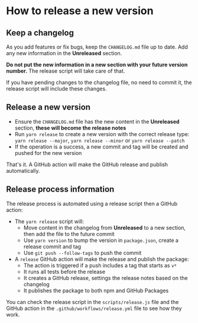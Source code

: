 # How to release a new version

## Keep a changelog

As you add features or fix bugs, keep the `CHANGELOG.md` file up to date.
Add any new information in the **Unreleased** section.

**Do not put the new information in a new section with your future version number.**
The release script will take care of that.

If you have pending changes to the changelog file, no need to commit it, the release script will include these changes.

## Release a new version

- Ensure the `CHANGELOG.md` file has the new content in the **Unreleased** section, **these will become the release notes**
- Run `yarn release` to create a new version with the correct release type: `yarn release --major`, `yarn release --minor` or `yarn release --patch`
- If the operation is a success, a new commit and tag will be created and pushed for the new version

That's it. A GitHub action will make the GitHub release and publish automatically.

## Release process information

The release process is automated using a release script then a GitHub action:
- The `yarn release` script will:
  - Move content in the changelog from **Unreleased** to a new section, then add the file to the future commit
  - Use `yarn version` to bump the version in `package.json`, create a release commit and tag
  - Use `git push --follow-tags` to push the commit
- A `release` GitHub action will make the release and publish the package:
  - The action is triggered if a push includes a tag that starts as `v*`
  - It runs all tests before the release
  - It creates a GitHub release, settings the release notes based on the changelog
  - It publishes the package to both npm and GitHub Packages

You can check the release script in the `scripts/release.js` file and the GitHub action in the `.github/workflows/release.yml` file to see how they work.
